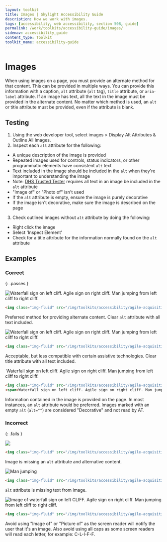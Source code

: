 ```yaml
---
layout: toolkit
title: Images | Skylight Accessibility Guide
description: How we work with images.
tags: [accessibility, web accessibility, section 508, guide]
permalink: /work/toolkits/accessibility-guide/images/
sidenav: accessibility_guide
content_type: Toolkit
toolkit_name: accessibility-guide
---
```


# Images

When using images on a page, you must provide an alternate method for that content. This can be provided in multiple ways. You can provide this information with a caption, `alt` attribute (`alt` tag), `title` attribute, or `aria-label` attribute. If an image has text, all the text in the image must be provided in the alternate content. No matter which method is used, an `alt` or title attribute must be provided, even if the attribute is blank.

## Testing

1. Using the web developer tool, select images > Display Alt Attributes & Outline All Images.
2. Inspect each `alt` attribute for the following:
  * A unique description of the image is provided
  * Repeated images used for controls, status indicators, or other programmatic elements have consistent `alt` text
  * Text included in the image should be included in the `alt` when they're important to understanding the image
  * Note: [DHS Trusted Tester](https://www.dhs.gov/trusted-tester) requires all text in an image be included in the `alt` attribute
  * "Image of" or "Photo of" isn't used
  * If the `alt` attribute is empty, ensure the image is purely decorative
  * If the image isn't decorative, make sure the image is described on the page
3. Check outlined images without `alt` attribute by doing the following:
  * Right click the image
  * Select 'Inspect Element'
  * Check for a title attribute for the information normally found on the `alt` attribute

## Examples

### Correct
{: .passes }
<div class="example">
<img class="img-fluid" src="/img/toolkits/accessibility/agile-acquisition-framework.png" alt="Waterfall sign on left cliff. Agile sign on right cliff. Man jumping from left cliff to right cliff.">
</div>

```html
<img class="img-fluid" src="/img/toolkits/accessibility/agile-acquisition-framework.png" alt="Waterfall sign on left cliff. Agile sign on right cliff. Man jumping from left cliff to right cliff.">
```

Preferred method for providing alternate content. Clear `alt` attribute with all text included.

<div class="example">
<img class="img-fluid" src="/img/toolkits/accessibility/agile-acquisition-framework.png" title="Waterfall sign on left cliff. Agile sign on right cliff. Man jumping from left cliff to right cliff.">
</div>

```html
<img class="img-fluid" src="/img/toolkits/accessibility/agile-acquisition-framework.png" title="Waterfall sign on left cliff. Agile sign on right cliff. Man jumping from left cliff to right cliff.">
```

Acceptable, but less compatible with certain assistive technologies. Clear title attribute with all text included.

<div class="example">
<img class="img-fluid" src="/img/toolkits/accessibility/agile-acquisition-framework.png" alt="">
<span>Waterfall sign on left cliff. Agile sign on right cliff. Man jumping from left cliff to right cliff.</span>
</div>

```html
<img class="img-fluid" src="/img/toolkits/accessibility/agile-acquisition-framework.png" alt="">
<span>Waterfall sign on left cliff. Agile sign on right cliff. Man jumping from left cliff to right cliff.</span>
```

Information contained in the image is provided on the page. In most instances, an `alt` attribute would be preferred. Images marked with an empty `alt` (`alt=""`) are considered "Decorative" and not read by AT.

### Incorrect
{: .fails }

<div class="example">
<img class="img-fluid" src="{{'/img/toolkits/accessibility/agile-acquisition-framework.png' | prepend: site.baseurl}}">
</div>

```html
<img class="img-fluid" src="/img/toolkits/accessibility/agile-acquisition-framework.png">
```

Image is missing an `alt` attribute and alternative content.

<div class="example">
<img class="img-fluid" src="/img/toolkits/accessibility/agile-acquisition-framework.png" alt="Man jumping">
</div>

```html
<img class="img-fluid" src="/img/toolkits/accessibility/agile-acquisition-framework.png" alt="Man jumping">
```

`alt` attribute is missing text from image.

<div class="example">
<img class="img-fluid" src="/img/toolkits/accessibility/agile-acquisition-framework.png" alt="Image of waterfall sign on left CLIFF. Agile sign on right cliff. Man jumping from left cliff to right cliff.">
</div>

```html
<img class="img-fluid" src="/img/toolkits/accessibility/agile-acquisition-framework.png" alt="Image of Waterfall sign on left CLIFF. Agile sign on right cliff. Man jumping from left cliff to right cliff.">
```

Avoid using "Image of" or "Picture of" as the screen reader will notify the user that it's an image. Also avoid using all caps as some screen readers will read each letter, for example: C-L-I-F-F.
